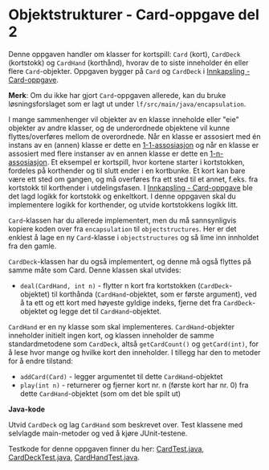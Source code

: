 # Objektstrukturer - Card-oppgave del 2

Denne oppgaven handler om klasser for kortspill: `Card` (kort), `CardDeck` (kortstokk) og `CardHand` (korthånd), hvorav de to siste inneholder én eller flere `Card`-objekter. Oppgaven bygger på `Card` og `CardDeck` i [Innkapsling - Card-oppgave](../oving3/Card.md).

**Merk**: Om du ikke har gjort `Card`-oppgaven allerede, kan du bruke løsningsforslaget som er lagt ut under `lf/src/main/java/encapsulation`.

I mange sammenhenger vil objekter av en klasse inneholde eller "eie" objekter av andre klasser, og de underordnede objektene vil kunne flyttes/overføres mellom de overordnede. Når en klasse er assosiert med én instans av en (annen) klasse er dette en [1-1-assosiasjon](https://www.ntnu.no/wiki/display/tdt4100/Koding+av+1-1-assosiasjoner) og når en klasse er assosiert med flere instanser av en annen klasse er dette en [1-n-assosiasjon](https://www.ntnu.no/wiki/display/tdt4100/Koding+av+1-n-assosiasjoner). Et eksempel er kortspill, hvor kortene starter i kortstokken, fordeles på korthender og til slutt ender i en kortbunke. Et kort kan bare være ett sted om gangen, og må overføres fra ett sted til et annet, f.eks. fra kortstokk til korthender i utdelingsfasen. I [Innkapsling - Card-oppgave](../oving3/Card.md) ble det lagd logikk for kortstokk og enkeltkort. I denne oppgaven skal du implementere logikk for korthender, og utvide kortstokkens logikk litt.

`Card`-klassen har du allerede implementert, men du må sannsynligvis kopiere koden over fra `encapsulation` til `objectstructures`. Her er det enklest å lage en ny `Card`-klasse i `objectstructures` og så lime inn innholdet fra den gamle.

`CardDeck`-klassen har du også implementert, og denne må også flyttes på samme måte som Card. Denne klassen skal utvides:

- `deal(CardHand, int n)` - flytter n kort fra kortstokken (`CardDeck`-objektet) til korthånda (`CardHand`-objektet, som er første argument), ved å ta ett og ett kort med høyeste gyldige indeks, fjerne det fra `CardDeck`-objektet og legge det til `CardHand`-objektet.

`CardHand` er en ny klasse som skal implementeres. `CardHand`-objekter inneholder initielt ingen kort, og klassen inneholder de samme standardmetodene som `CardDeck`, altså `getCardCount()` og `getCard(int)`, for å lese hvor mange og hvilke kort den inneholder. I tillegg har den to metoder for å endre tilstand:

- `addCard(Card)` - legger argumentet til dette `CardHand`-objektet
- `play(int n)` - returnerer og fjerner kort nr. n (første kort har nr. 0) fra dette `CardHand`-objektet (som om det ble spilt ut)

**Java-kode**

Utvid `CardDeck` og lag `CardHand` som beskrevet over. Test klassene med selvlagde main-metoder og ved å kjøre JUnit-testene.

Testkode for denne oppgaven finner du her: [CardTest.java](../../src/test/java/objectstructures/CardTest.java), [CardDeckTest.java](../../src/test/java/objectstructures/CardDeckTest.java), [CardHandTest.java](../../src/test/java/objectstructures/CardHandTest.java).
